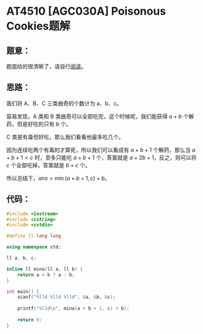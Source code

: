 # AT4510 [AGC030A] Poisonous Cookies题解

## 题意：

题面给的很清晰了，请自行[阅读](https://www.luogu.com.cn/problem/AT4510)。

## 思路：

我们将 A、B、C 三类曲奇的个数计为 a、b、c。

容易发现，A 类和 B 类曲奇可以全部吃完，这个时候呢，我们能获得 $a + b$ 个解药，但是好吃的只有 $b$ 个。

C 类是有毒但好吃，那么我们看看他最多吃几个。

因为连续吃两个有毒的才算死，所以我们可以看成有 $a + b + 1$ 个解药，那么当 $a + b + 1 < c$ 时，至多只能吃 $a + b + 1$ 个，答案就是 $a + 2b + 1$，反之，则可以将 $c$ 个全部吃掉，答案就是 $b + c$ 个。

所以总结下，$ans = \min(a + b + 1, c) + b$。

## 代码：

```cpp
#include <iostream>
#include <cstring>
#include <cstdio>

#define ll long long

using namespace std;

ll a, b, c;

inline ll mina(ll a, ll b) {
	return a < b ? a : b;
}

int main() {
	scanf("%lld %lld %lld", &a, &b, &c);
	
	printf("%lld\n", mina(a + b + 1, c) + b);
		
	return 0;
}
```